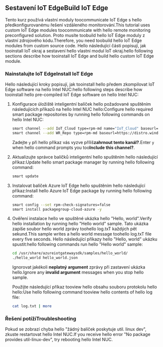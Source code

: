 ## <a name="build-iot-edge"></a><span data-ttu-id="6469e-101">Sestavení IoT Edge</span><span class="sxs-lookup"><span data-stu-id="6469e-101">Build IoT Edge</span></span>

<span data-ttu-id="6469e-102">Tento kurz používá vlastní moduly toocommunicate IoT Edge s hello předkonfigurovanému řešení vzdáleného monitorování.</span><span class="sxs-lookup"><span data-stu-id="6469e-102">This tutorial uses custom IoT Edge modules toocommunicate with hello remote monitoring preconfigured solution.</span></span> <span data-ttu-id="6469e-103">Proto musíte toobuild hello IoT Edge moduly z vlastní zdrojového kódu.</span><span class="sxs-lookup"><span data-stu-id="6469e-103">Therefore, you need toobuild hello IoT Edge modules from custom source code.</span></span> <span data-ttu-id="6469e-104">Hello následující části popisují, jak tooinstall IoT okraj a sestavení hello vlastní modul IoT okraj.</span><span class="sxs-lookup"><span data-stu-id="6469e-104">hello following sections describe how tooinstall IoT Edge and build hello custom IoT Edge module.</span></span>

### <a name="install-iot-edge"></a><span data-ttu-id="6469e-105">Nainstalujte IoT Edge</span><span class="sxs-lookup"><span data-stu-id="6469e-105">Install IoT Edge</span></span>

<span data-ttu-id="6469e-106">Hello následující kroky popisují, jak tooinstall hello předem zkompilovat IoT Edge software na hello Intel NUC:</span><span class="sxs-lookup"><span data-stu-id="6469e-106">hello following steps describe how tooinstall hello pre-compiled IoT Edge software on hello Intel NUC:</span></span>

1. <span data-ttu-id="6469e-107">Konfigurace úložiště inteligentní balíček hello požadované spuštěním následujících příkazů na hello Intel NUC hello:</span><span class="sxs-lookup"><span data-stu-id="6469e-107">Configure hello required smart package repositories by running hello following commands on hello Intel NUC:</span></span>

    ```bash
    smart channel --add IoT_Cloud type=rpm-md name="IoT_Cloud" baseurl=http://iotdk.intel.com/repos/iot-cloud/wrlinux7/rcpl13/ -y
    smart channel --add WR_Repo type=rpm-md baseurl=https://distro.windriver.com/release/idp-3-xt/public_feeds/WR-IDP-3-XT-Intel-Baytrail-public-repo/RCPL13/corei7_64/
    ```

    <span data-ttu-id="6469e-108">Zadejte `y` při hello příkaz vás vyzve příliš**zahrnout tento kanál?**.</span><span class="sxs-lookup"><span data-stu-id="6469e-108">Enter `y` when hello command prompts you too**Include this channel?**.</span></span>

1. <span data-ttu-id="6469e-109">Aktualizujte správce balíčků inteligentní hello spuštěním hello následující příkaz:</span><span class="sxs-lookup"><span data-stu-id="6469e-109">Update hello smart package manager by running hello following command:</span></span>

    ```bash
    smart update
    ```

1. <span data-ttu-id="6469e-110">Instalovat balíček Azure IoT Edge hello spuštěním hello následující příkaz:</span><span class="sxs-lookup"><span data-stu-id="6469e-110">Install hello Azure IoT Edge package by running hello following command:</span></span>

    ```bash
    smart config --set rpm-check-signatures=false
    smart install packagegroup-cloud-azure -y
    ```

1. <span data-ttu-id="6469e-111">Ověření instalace hello ve spuštěné ukázka hello "Hello, world".</span><span class="sxs-lookup"><span data-stu-id="6469e-111">Verify hello installation by running hello "Hello world" sample.</span></span> <span data-ttu-id="6469e-112">Tato ukázka zapíše soubor hello world zprávy toohello log.txT každých pět sekund.</span><span class="sxs-lookup"><span data-stu-id="6469e-112">This sample writes a hello world message toohello log.txT file every five seconds.</span></span> <span data-ttu-id="6469e-113">Hello následující příkazy hello "Hello, world" ukázku spustit:</span><span class="sxs-lookup"><span data-stu-id="6469e-113">hello following commands run hello "Hello world" sample:</span></span>

    ```bash
    cd /usr/share/azureiotgatewaysdk/samples/hello_world/
    ./hello_world hello_world.json
    ```

    <span data-ttu-id="6469e-114">Ignorovat jakékoli **neplatný argument** zprávy při zastavení ukázka hello.</span><span class="sxs-lookup"><span data-stu-id="6469e-114">Ignore any **invalid argument** messages when you stop hello sample.</span></span>

    <span data-ttu-id="6469e-115">Použijte následující příkaz tooview hello obsahu souboru protokolu hello hello:</span><span class="sxs-lookup"><span data-stu-id="6469e-115">Use hello following command tooview hello contents of hello log file:</span></span>

    ```bash
    cat log.txt | more
    ```

### <a name="troubleshooting"></a><span data-ttu-id="6469e-116">Řešení potíží</span><span class="sxs-lookup"><span data-stu-id="6469e-116">Troubleshooting</span></span>

<span data-ttu-id="6469e-117">Pokud se zobrazí chyba hello "žádný balíček poskytuje util. linux dev", zkuste restartovat hello Intel NUC.</span><span class="sxs-lookup"><span data-stu-id="6469e-117">If you receive hello error "No package provides util-linux-dev", try rebooting hello Intel NUC.</span></span>
